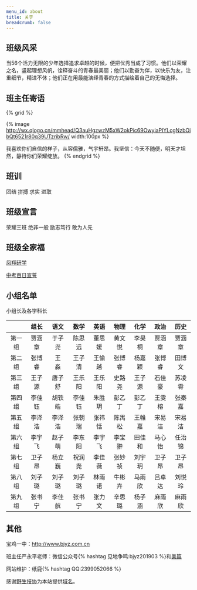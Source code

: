 ```yaml
---
menu_id: about
title: 关于
breadcrumb: false
---
```


## 班级风采

当56个活力无限的少年选择追求卓越的时候，便把优秀当成了习惯。他们以荣耀之名，竖起理想风帆，诠释奋斗的青春最美丽；他们以勤奋为伴，以快乐为友，注重细节，精进不休；他们正在用最能演绎青春的方式描绘着自己的无悔选择。

## 班主任寄语

{% grid %}
<!-- cell -->
{% image http://wx.qlogo.cn/mmhead/Q3auHgzwzM5xW2okPic69OwyiaPIYLcgNzbOibQt6521r80q39UTzribRw/ width:100px %}
<!-- cell -->
我喜欢你们自信的样子，从容儒雅，气宇轩昂。我坚信：今天不随便，明天才坦然，静待你们荣耀绽放。
{% endgrid %}

## 班训

团结 拼搏 求实 进取

## 班级宣言

荣耀三班 绝非一般 励志笃行 敢为人先

## 班级全家福

[凤翔研学](https://ss2.meipian.me/users/16033976/9dadd66a24084732a4d485844602233c.jpg)

[中考百日宣誓](https://ss2.meipian.me/users/16033976/e8fe6a4e778f4033b9a5b15a10743dff.jpg)

## 小组名单

小组长及各学科长

|        |  组长  |  语文  |  数学  |  英语  |  物理  |  化学  |  政治  |  历史  |
| :----: | :----: | :----: | :----: | :----: | :----: | :----: | :----: | :----: |
| 第一组 | 贾涵章 | 于子尧 | 陈思远 | 董思媛 | 黄文悦 | 李昊桐 | 贾涵章 | 贾涵章 |
| 第二组 | 张博睿 | 王　淼 | 王子清 | 王愉越 | 张博睿 | 杨嘉颖 | 张博睿 | 田博文 |
| 第三组 | 王子源 | 唐子舒 | 王乐阳 | 王乐阳 | 史路尧 | 王子源 | 石佳豪 | 苏凌霄 |
| 第四组 | 李佳钰 | 胡轶皓 | 李佳钰 | 朱胜玥 | 彭乙丁 | 彭乙丁 | 王雯榕 | 张秦嘉 |
| 第五组 | 李泽浩 | 李泽浩 | 张朝瑞 | 张祎恬 | 陈禺松 | 王帷嘉 | 宋易洁 | 宋易洁 |
| 第六组 | 李宇飞 | 赵子萌 | 李东阳 | 李宇飞 | 李宝翀 | 田佳和 | 马心怡 | 任治锦 |
| 第七组 | 卫子昂 | 杨立巍 | 祝润尧 | 李佳薇 | 张妙祯 | 刘宇玥 | 卫子昂 | 卫子昂 |
| 第八组 | 刘子璐 | 刘子璐 | 刘子璐 | 林雨诺 | 牛彬卉 | 马雨欣 | 吕卓达 | 刘悦玲 |
| 第九组 | 张书宁 | 李佳航 | 张书宁 | 张力文 | 辛思璐 | 杨子涵 | 麻雨欣 | 麻雨欣 |

## 其他

宝鸡一中：http://www.bjyz.com.cn

班主任严永平老师：微信公众号{% hashtag 见地争鸣:bjyz201903 %}和[美篇](https://www.meipian.cn/c/16033976)

网站维护：纸鹿{% hashtag QQ:2399052066 %}

感谢[野生技协](https://thisis.host/)为本站提供[域名](https://thisis.host/site)。
